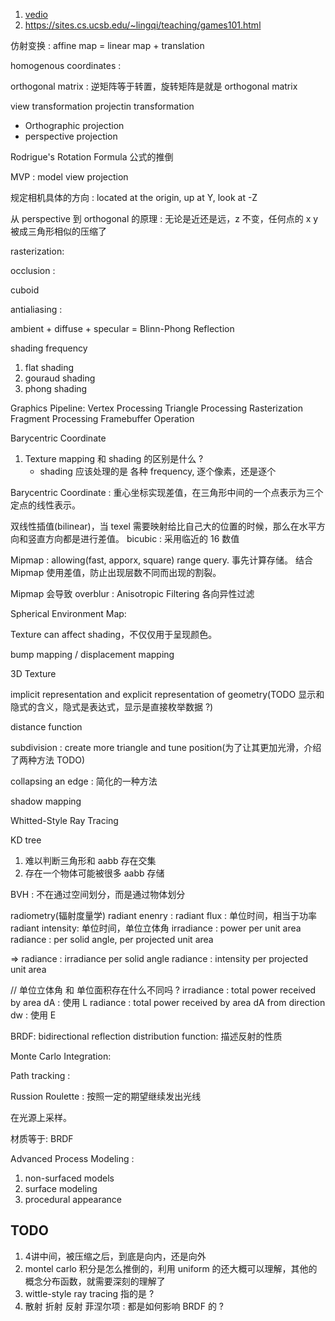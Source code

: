 

1. [vedio](https://www.bilibili.com/video/av90798049/)
2. https://sites.cs.ucsb.edu/~lingqi/teaching/games101.html


仿射变换 :  affine map = linear map + translation

homogenous coordinates :

orthogonal matrix : 逆矩阵等于转置，旋转矩阵是就是 orthogonal matrix

view transformation
projectin transformation
- Orthographic projection
- perspective projection 

Rodrigue's Rotation Formula 公式的推倒

MVP : model view projection

规定相机具体的方向 : located at the origin, up at Y, look at -Z

从 perspective 到 orthogonal 的原理 : 无论是近还是远，z 不变，任何点的 x y 被成三角形相似的压缩了

rasterization:

occlusion : 


cuboid

antialiasing : 

ambient + diffuse + specular = Blinn-Phong Reflection

shading frequency
1. flat shading
2. gouraud shading
3. phong shading


Graphics Pipeline:
Vertex Processing
Triangle Processing
Rasterization
Fragment Processing
Framebuffer Operation

Barycentric Coordinate

1. Texture mapping 和 shading 的区别是什么 ?
    - shading 应该处理的是 各种 frequency, 逐个像素，还是逐个


Barycentric Coordinate : 重心坐标实现差值，在三角形中间的一个点表示为三个定点的线性表示。

双线性插值(bilinear)，当 texel 需要映射给比自己大的位置的时候，那么在水平方向和竖直方向都是进行差值。
bicubic : 采用临近的 16 数值

Mipmap : allowing(fast, apporx, square) range query. 事先计算存储。
结合 Mipmap 使用差值，防止出现层数不同而出现的割裂。

Mipmap 会导致 overblur : Anisotropic Filtering 各向异性过滤

Spherical Environment Map:

Texture can affect shading，不仅仅用于呈现颜色。

bump mapping / displacement mapping

3D Texture

implicit representation and explicit representation of geometry(TODO 显示和隐式的含义，隐式是表达式，显示是直接枚举数据 ?)

distance function

subdivision : create more triangle and tune position(为了让其更加光滑，介绍了两种方法 TODO)

collapsing an edge : 简化的一种方法

shadow mapping

Whitted-Style Ray Tracing

KD tree
1. 难以判断三角形和 aabb 存在交集
2. 存在一个物体可能被很多 aabb 存储

BVH : 不在通过空间划分，而是通过物体划分

radiometry(辐射度量学)
radiant enenry : 
radiant flux : 单位时间，相当于功率
radiant intensity: 单位时间，单位立体角
irradiance : power per unit area
radiance : per solid angle, per projected unit area

=>
radiance : irradiance per solid angle
radiance : intensity per projected unit area

// 单位立体角 和 单位面积存在什么不同吗 ?
irradiance : total power received by area dA : 使用 L
radiance : total power received by area dA from direction dw : 使用 E

BRDF: bidirectional reflection distribution function: 描述反射的性质

Monte Carlo Integration:

Path tracking :

Russion Roulette : 按照一定的期望继续发出光线

在光源上采样。

材质等于: BRDF

Advanced Process Modeling :
1. non-surfaced models
2. surface modeling
3. procedural appearance


## TODO
1. 4讲中间，被压缩之后，到底是向内，还是向外
2. montel carlo 积分是怎么推倒的，利用 uniform 的还大概可以理解，其他的概念分布函数，就需要深刻的理解了
3. wittle-style ray tracing 指的是 ?
4. 散射 折射 反射 菲涅尔项 : 都是如何影响 BRDF 的 ?
